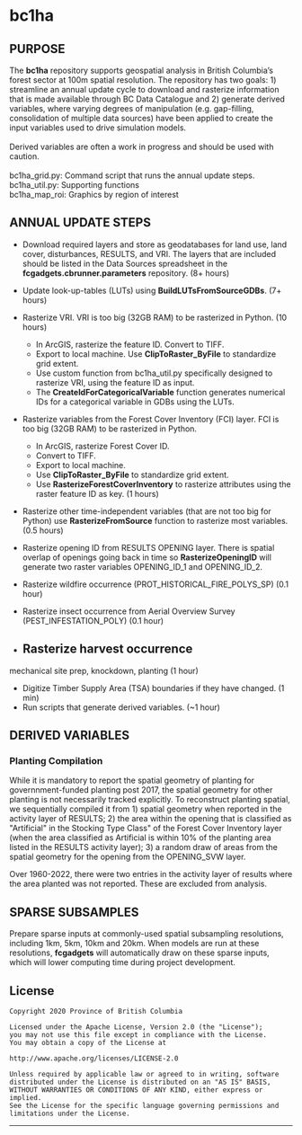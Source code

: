 # bc1ha
## PURPOSE
The **bc1ha** repository supports geospatial analysis in British Columbia’s forest sector at 100m spatial resolution. The repository has two goals: 1) streamline an annual update cycle to download and 
rasterize information that is made available through BC Data Catalogue and 2) generate derived variables, where varying degrees of manipulation (e.g. gap-filling, consolidation of multiple data sources) 
have been applied to create the input variables used to drive simulation models. 
<br><br>
Derived variables are often a work in progress and should be used with caution.
<br><br>
bc1ha_grid.py: Command script that runs the annual update steps.
<br>
bc1ha_util.py: Supporting functions
<br>
bc1ha_map_roi: Graphics by region of interest

## ANNUAL UPDATE STEPS
- Download required layers and store as geodatabases for land use, land cover, disturbances, RESULTS, and VRI. The layers that are included should be listed in the Data Sources spreadsheet in the **fcgadgets.cbrunner.parameters** repository. (8+ hours)

- Update look-up-tables (LUTs) using **BuildLUTsFromSourceGDBs**. (7+ hours)

- Rasterize VRI. VRI is too big (32GB RAM) to be rasterized in Python. (10 hours)
    - In ArcGIS, rasterize the feature ID. Convert to TIFF. 
    - Export to local machine. Use **ClipToRaster_ByFile** to standardize grid extent.
    - Use custom function from bc1ha_util.py specifically designed to rasterize VRI, using the feature ID as input. 
    - The **CreateIdForCategoricalVariable** function generates numerical IDs for a categorical variable in GDBs using the LUTs. 

- Rasterize variables from the Forest Cover Inventory (FCI) layer. FCI is too big (32GB RAM) to be rasterized in Python. 
    - In ArcGIS, rasterize Forest Cover ID. 
    - Convert to TIFF. 
    - Export to local machine. 
    - Use **ClipToRaster_ByFile** to standardize grid extent. 
    - Use **RasterizeForestCoverInventory** to rasterize attributes using the raster feature ID as key. (1 hours)

- Rasterize other time-independent variables (that are not too big for Python) use **RasterizeFromSource** function to rasterize most variables.(0.5 hours)

- Rasterize opening ID from RESULTS OPENING layer. There is spatial overlap of openings going back in time so **RasterizeOpeningID** will generate two raster variables OPENING_ID_1 and OPENING_ID_2.

- Rasterize wildfire occurrence (PROT_HISTORICAL_FIRE_POLYS_SP) (0.1 hour)
- Rasterize insect occurrence from Aerial Overview Survey (PEST_INFESTATION_POLY) (0.1 hour)
- Rasterize harvest occurrence
    - 



 mechanical site prep, knockdown, planting (1 hour)
- Digitize Timber Supply Area (TSA) boundaries if they have changed. (1 min)
- Run scripts that generate derived variables. (~1 hour)

## DERIVED VARIABLES
### Planting Compilation
While it is mandatory to report the spatial geometry of planting for governnment-funded planting post 2017, the spatial geometry for other planting is not necessarily tracked explicitly. To reconstruct planting spatial,
we sequentially compiled it from 1) spatial geometry when reported in the activity layer of RESULTS; 2) the area within the opening that is classified as "Artificial" in the Stocking Type Class" of the Forest Cover Inventory 
layer (when the area classified as Artificial is within 10% of the planting area listed in the RESULTS activity layer); 3) a random draw of areas from the spatial geometry for the opening from the OPENING_SVW layer.

Over 1960-2022, there were two entries in the activity layer of results where the area planted was not reported. These are excluded from analysis.

###

## SPARSE SUBSAMPLES
Prepare sparse inputs at commonly-used spatial subsampling resolutions, including 1km, 5km, 10km and 20km. When models are run at these resolutions, **fcgadgets** will automatically draw on these sparse inputs, which will 
lower computing time during project development.

## License

    Copyright 2020 Province of British Columbia

    Licensed under the Apache License, Version 2.0 (the "License");
    you may not use this file except in compliance with the License.
    You may obtain a copy of the License at

    http://www.apache.org/licenses/LICENSE-2.0

    Unless required by applicable law or agreed to in writing, software distributed under the License is distributed on an "AS IS" BASIS,
    WITHOUT WARRANTIES OR CONDITIONS OF ANY KIND, either express or implied.
    See the License for the specific language governing permissions and limitations under the License.

------------------------------------------------------------------------

